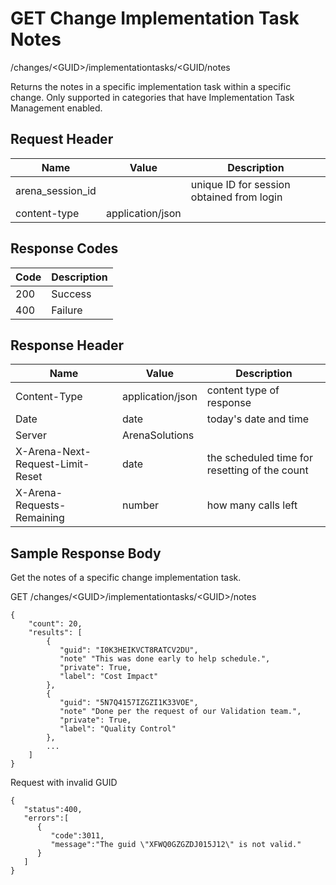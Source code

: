# GET Change Implementation Task Notes


/changes/&lt;GUID&gt;/implementationtasks/&lt;GUID/notes

Returns the notes in a specific implementation task within a specific change. Only supported in categories that have Implementation Task Management enabled.

## Request Header

| Name | Value | Description |
|  --- |  --- |  --- | 
| arena_session_id |   | unique ID for session obtained from login |
| content\-type | application/json |   |

## Response Codes

| Code | Description |
|  --- |  --- | 
| 200 | Success |
| 400 | Failure |

## Response Header

| Name | Value | Description |
|  --- |  --- |  --- | 
| Content\-Type | application/json | content type of response |
| Date | date | today's date and time |
| Server | ArenaSolutions |   |
| X\-Arena\-Next\-Request\-Limit\-Reset  | date | the scheduled time for resetting of the count |
| X\-Arena\-Requests\-Remaining  | number | how many calls left |

## Sample Response Body
Get the notes of a specific change implementation task.



GET /changes/&lt;GUID&gt;/implementationtasks/&lt;GUID&gt;/notes

```
{
    "count": 20,
    "results": [
        {
           "guid": "I0K3HEIKVCT8RATCV2DU",
           "note" "This was done early to help schedule.",
           "private": True,
           "label": "Cost Impact"
        },
        {
           "guid": "5N7Q4157IZGZI1K33VOE",
           "note" "Done per the request of our Validation team.",
           "private": True,
           "label": "Quality Control"
        },
        ...
    ]
}        
```
Request with invalid GUID

```
{  
   "status":400,
   "errors":[  
      {  
         "code":3011,
         "message":"The guid \"XFWQ0GZGZDJ015J12\" is not valid."
      }
   ]
}
```

